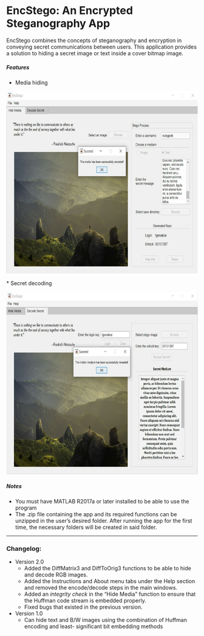 # EncStego: An Encrypted Steganography App
EncStego combines the concepts of steganography and encryption in conveying 
secret communications between users. This application provides a solution to
hiding a secret image or text inside a cover bitmap image.

##### Features
* Media hiding
<p align="center">
  <img width="640" height="480" src="https://github.com/takatz28/EncStego/blob/master/docs/hide_media.JPG">
</p>
* Secret decoding
<p align="center">
  <img width="640" height="480" src="https://github.com/takatz28/EncStego/blob/master/docs/decode_media.JPG">
</p>

##### Notes  
* You must have MATLAB R2017a or later installed to be able to use the program
* The .zip file containing the app and its required functions can be unzipped in the
user’s desired folder. After running the app for the first time, the necessary folders
will be created in said folder.
___________________________________________
### Changelog:
* Version 2.0
  * Added the DiffMatrix3 and DiffToOrig3 functions to be able to hide and decode RGB images.
  * Added the Instructions and About menu tabs under the Help section and removed the encode/decode steps in the main windows.
  * Added an _integrity check_ in the “Hide Media” function to ensure that the Huffman code stream is embedded properly.
  * Fixed bugs that existed in the previous version.
* Version 1.0
  * Can hide text and B/W images using the combination of Huffman encoding and least-
    significant bit embedding methods
